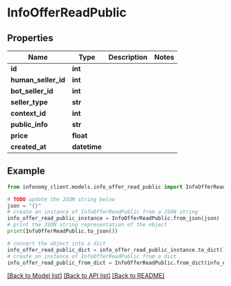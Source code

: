 # InfoOfferReadPublic


## Properties

Name | Type | Description | Notes
------------ | ------------- | ------------- | -------------
**id** | **int** |  | 
**human_seller_id** | **int** |  | 
**bot_seller_id** | **int** |  | 
**seller_type** | **str** |  | 
**context_id** | **int** |  | 
**public_info** | **str** |  | 
**price** | **float** |  | 
**created_at** | **datetime** |  | 

## Example

```python
from infonomy_client.models.info_offer_read_public import InfoOfferReadPublic

# TODO update the JSON string below
json = "{}"
# create an instance of InfoOfferReadPublic from a JSON string
info_offer_read_public_instance = InfoOfferReadPublic.from_json(json)
# print the JSON string representation of the object
print(InfoOfferReadPublic.to_json())

# convert the object into a dict
info_offer_read_public_dict = info_offer_read_public_instance.to_dict()
# create an instance of InfoOfferReadPublic from a dict
info_offer_read_public_from_dict = InfoOfferReadPublic.from_dict(info_offer_read_public_dict)
```
[[Back to Model list]](../README.md#documentation-for-models) [[Back to API list]](../README.md#documentation-for-api-endpoints) [[Back to README]](../README.md)


